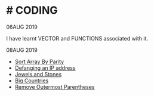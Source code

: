 # # CODING
06AUG 2019

I have learnt VECTOR and FUNCTIONS associated with it.

08AUG 2019 

- [Sort Array By Parity](https://github.com/Adityathakur3029/CODING/tree/master/Sort%20Array%20By%20Parity)
- [Defanging an IP address](https://github.com/Adityathakur3029/CODING/tree/master/Defanging%20an%20IP%20Address)
- [Jewels and Stones](https://github.com/Adityathakur3029/CODING/tree/master/Jewels%20and%20Stones)
- [Big Countries](https://github.com/Adityathakur3029/CODING/tree/master/Big%20Countries)
- [Remove Outermost Parentheses](https://github.com/Adityathakur3029/CODING/tree/master/Remove%20Outermost%20Parentheses)